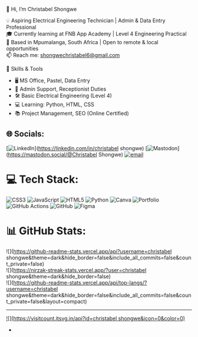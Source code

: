  👋 Hi, I’m Christabel Shongwe<br/>

💡 Aspiring Electrical Engineering Technician | Admin & Data Entry Professional  
🎓 Currently learning at FNB App Academy | Level 4 Engineering Practical  
📍 Based in Mpumalanga, South Africa | Open to remote & local opportunities  
📫 Reach me: shongwechristabel6@gmail.com  

 🔧 Skills & Tools

- 🖥️ MS Office, Pastel, Data Entry  
- 📂 Admin Support, Receptionist Duties  
- 🛠️ Basic Electrical Engineering (Level 4)  
- 💻 Learning: Python, HTML, CSS  
- 📚 Project Management, SEO (Online Certified)
## 🌐 Socials:
[![LinkedIn](https://img.shields.io/badge/LinkedIn-%230077B5.svg?logo=linkedin&logoColor=white)](https://linkedin.com/in/christabel shongwe) [![Mastodon](https://img.shields.io/badge/-MASTODON-%232B90D9?logo=mastodon&logoColor=white)](https://mastodon.social/@Christabel Shongwe) [![email](https://img.shields.io/badge/Email-D14836?logo=gmail&logoColor=white)](mailto:shongwechristabel6@gmail.com) 

# 💻 Tech Stack:
![CSS3](https://img.shields.io/badge/css3-%231572B6.svg?style=for-the-badge&logo=css3&logoColor=white) ![JavaScript](https://img.shields.io/badge/javascript-%23323330.svg?style=for-the-badge&logo=javascript&logoColor=%23F7DF1E) ![HTML5](https://img.shields.io/badge/html5-%23E34F26.svg?style=for-the-badge&logo=html5&logoColor=white) ![Python](https://img.shields.io/badge/python-3670A0?style=for-the-badge&logo=python&logoColor=ffdd54) ![Canva](https://img.shields.io/badge/Canva-%2300C4CC.svg?style=for-the-badge&logo=Canva&logoColor=white) ![Portfolio](https://img.shields.io/badge/Portfolio-%23000000.svg?style=for-the-badge&logo=firefox&logoColor=#FF7139) ![GitHub Actions](https://img.shields.io/badge/github%20actions-%232671E5.svg?style=for-the-badge&logo=githubactions&logoColor=white) ![GitHub](https://img.shields.io/badge/github-%23121011.svg?style=for-the-badge&logo=github&logoColor=white) ![Figma](https://img.shields.io/badge/figma-%23F24E1E.svg?style=for-the-badge&logo=figma&logoColor=white)
# 📊 GitHub Stats:
![](https://github-readme-stats.vercel.app/api?username=christabel shongwe&theme=dark&hide_border=false&include_all_commits=false&count_private=false)<br/>
![](https://nirzak-streak-stats.vercel.app/?user=christabel shongwe&theme=dark&hide_border=false)<br/>
![](https://github-readme-stats.vercel.app/api/top-langs/?username=christabel shongwe&theme=dark&hide_border=false&include_all_commits=false&count_private=false&layout=compact)

---
[![](https://visitcount.itsvg.in/api?id=christabel shongwe&icon=0&color=0)](https://visitcount.itsvg.in)

<!-- Proudly created with GPRM ( https://gprm.itsvg.in ) -->
- 

